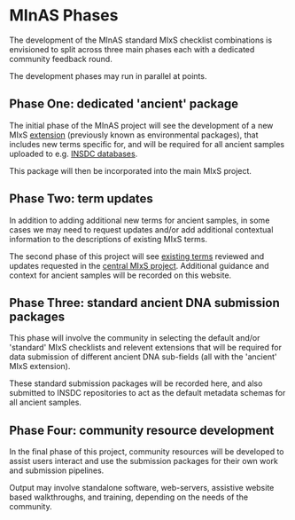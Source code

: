 # MInAS Phases

The development of the MInAS standard MIxS checklist combinations is envisioned to split across three main phases each with a dedicated community feedback round.

The development phases may run in parallel at points. 

## Phase One: dedicated 'ancient' package

The initial phase of the MInAS project will see the development of a new MIxS [extension](https://github.com/GenomicsStandardsConsortium/mixs/wiki/6.-MIxS-environmental-packages) (previously known as environmental packages), that includes new terms specific for, and will be required for all ancient samples uploaded to e.g. [INSDC databases](https://www.insdc.org/).

This package will then be incorporated into the main MIxS project.

## Phase Two: term updates

In addition to adding additional new terms for ancient samples, in some cases we may need to request updates and/or add additional contextual information to the descriptions of existing MIxS terms. 

The second phase of this project will see [existing terms](https://genomicsstandardsconsortium.github.io/mixs/) reviewed and updates requested in the [central MIxS project](https://github.com/GenomicsStandardsConsortium/mixs). Additional guidance and context for ancient samples will be recorded on this website.

## Phase Three: standard ancient DNA submission packages

This phase will involve the community in selecting the default and/or 'standard' MIxS checklists and relevent extensions that will be required for data submission of different ancient DNA sub-fields (all with the 'ancient' MIxS extension). 

These standard submission packages will be recorded here, and also submitted to INSDC repositories to act as the default metadata schemas for all ancient samples.

## Phase Four: community resource development

In the final phase of this project, community resources will be developed to assist users interact and use the submission packages for their own work and submission pipelines. 

Output may involve standalone software, web-servers, assistive website based walkthroughs, and training, depending on the needs of the community.